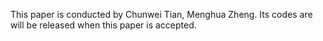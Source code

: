 This paper is conducted by Chunwei Tian, Menghua Zheng. Its codes are will be released when this paper is accepted. 
